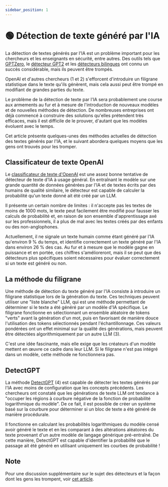 ```yaml
---
sidebar_position: 1
---
```


# 🟢 Détection de texte généré par l'IA

La détection de textes générés par l'IA est un problème important pour les chercheurs et les enseignants en sécurité, entre autres. Des outils tels que [GPTZero](https://gptzero.me/), le [détecteur GPT2](https://openai-openai-detector.hf.space/) et les [détecteurs bilingues](https://github.com/Hello-SimpleAI/chatgpt-comparison-detection) ont connu un succès considérable, mais ils peuvent être trompés.

OpenAI et d'autres chercheurs (1 et 2) s'efforcent d'introduire un filigrane statistique dans le texte qu'ils génèrent, mais cela aussi peut être trompé en modifiant de grandes parties du texte.

Le problème de la détection de texte par l'IA sera probablement une course aux armements au fur et à mesure de l'introduction de nouveaux modèles et de nouvelles méthodes de détection. De nombreuses entreprises ont déjà commencé à construire des solutions qu'elles prétendent très efficaces, mais il est difficile de le prouver, d'autant que les modèles évoluent avec le temps.

Cet article présente quelques-unes des méthodes actuelles de détection des textes générés par l'IA, et le suivant abordera quelques moyens que les gens ont trouvés pour les tromper.

## Classificateur de texte OpenAI

Le [classificateur de texte d'OpenAI](https://platform.openai.com/ai-text-classifier) est une assez bonne tentative de détecteur de texte d'IA à usage général. En entraînant le modèle sur une grande quantité de données générées par l'IA et de textes écrits par des humains de qualité similaire, le détecteur est capable de calculer la probabilité qu'un texte donné ait été créé par un LLM.

Il présente un certain nombre de limites : il n'accepte pas les textes de moins de 1000 mots, le texte peut facilement être modifié pour fausser les calculs de probabilité et, en raison de son ensemble d'apprentissage axé sur les professionnels, il a plus de mal avec les textes créés par des enfants ou des non-anglophones.

Actuellement, il ne signale un texte humain comme étant généré par l'IA qu'environ 9 % du temps, et identifie correctement un texte généré par l'IA dans environ 26 % des cas. Au fur et à mesure que le modèle gagne en puissance et en portée, ces chiffres s'amélioreront, mais il se peut que des détecteurs plus spécifiques soient nécessaires pour évaluer correctement si un texte est généré ou non.

## La méthode du filigrane

Une méthode de détection du texte généré par l'IA consiste à introduire un filigrane statistique lors de la génération du texte. Ces techniques peuvent utiliser une "liste blanche" LLM, qui est une méthode permettant de déterminer si le texte a été généré par un modèle d'IA spécifique. Le filigrane fonctionne en sélectionnant un ensemble aléatoire de tokens "verts" avant la génération d'un mot, puis en favorisant de manière douce l'utilisation des tokens sélectionnés pendant l'échantillonnage. Ces valeurs pondérées ont un effet minimal sur la qualité des générations, mais peuvent être détectées algorithmiquement par un autre LLM (3).

C'est une idée fascinante, mais elle exige que les créateurs d'un modèle mettent en œuvre ce cadre dans leur LLM. Si le filigrane n'est pas intégré dans un modèle, cette méthode ne fonctionnera pas.

## **DetectGPT**

La méthode [DetectGPT](https://detectgpt.ericmitchell.ai/) (4) est capable de détecter les textes générés par l'IA avec moins de configuration que les concepts précédents. Les chercheurs ont constaté que les générations de texte LLM ont tendance à "occuper les régions à courbure négative de la fonction de probabilité logarithmique du modèle". De ce fait, il est possible de créer un système basé sur la courbure pour déterminer si un bloc de texte a été généré de manière procédurale.

Il fonctionne en calculant les probabilités logarithmiques du modèle censé avoir généré le texte et en les comparant à des altérations aléatoires du texte provenant d'un autre modèle de langage générique pré-entraîné. De cette manière, DetectGPT est capable d'identifier la probabilité que le passage ait été généré en utilisant uniquement les courbes de probabilité !

## **Note**

Pour une discussion supplémentaire sur le sujet des détecteurs et la façon dont les gens les trompent, voir [cet article](https://learnprompting.org/docs/miscl/trickery).
